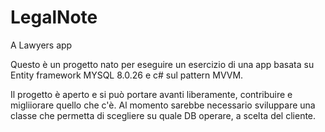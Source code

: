 # LegalNote
A Lawyers app

Questo è un progetto nato per eseguire un esercizio di una app basata su Entity framework MYSQL 8.0.26 e c# sul pattern MVVM.

Il progetto è aperto e si può portare avanti liberamente, contribuire e migliiorare quello che c'è.
Al momento sarebbe necessario sviluppare una classe che permetta di scegliere su quale DB operare, a scelta del cliente.

